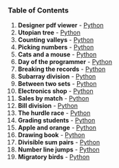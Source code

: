 ### Table of Contents
1. __Designer pdf viewer__ - [Python](Designer%20PDF%20Viewer.py)
1. __Utopian tree__ - [Python](Utopian%20Tree.py)
1. __Counting valleys__ - [Python](Counting%20Valleys.py)
1. __Picking numbers__ - [Python](Picking%20Numbers.py)
1. __Cats and a mouse__ - [Python](Cats%20and%20a%20Mouse.py)
1. __Day of the programmer__ - [Python](Day%20of%20the%20Programmer.py)
1. __Breaking the records__ - [Python](Breaking%20the%20Records.py)
1. __Subarray division__ - [Python](Subarray%20Division.py)
1. __Between two sets__ - [Python](Between%20Two%20Sets.py)
1. __Electronics shop__ - [Python](Electronics%20Shop.py)
1. __Sales by match__ - [Python](Sales%20by%20Match.py)
1. __Bill division__ - [Python](Bill%20Division.py)
1. __The hurdle race__ - [Python](The%20Hurdle%20Race.py)
1. __Grading students__ - [Python](Grading%20Students.py)
1. __Apple and orange__ - [Python](Apple%20and%20Orange.py)
1. __Drawing book__ - [Python](Drawing%20Book.py)
1. __Divisible sum pairs__ - [Python](Divisible%20Sum%20Pairs.py)
1. __Number line jumps__ - [Python](Number%20Line%20Jumps.py)
1. __Migratory birds__ - [Python](Migratory%20Birds.py)
